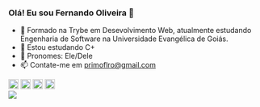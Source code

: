 ### Olá! Eu sou Fernando Oliveira 👋

- 👋 Formado na Trybe em Desevolvimento Web, atualmente estudando Engenharia de Software na Universidade Evangélica de Goiás.
- 👀 Estou estudando C+
- 🌱 Pronomes: Ele/Dele
- 📫 Contate-me em primoflro@gmail.com

<div>
  <img height = "20em" src="https://cdn.jsdelivr.net/gh/devicons/devicon/icons/html5/html5-original.svg" />
  <img height = "20em" src="https://cdn.jsdelivr.net/gh/devicons/devicon/icons/javascript/javascript-original.svg" />
  <img height = "20em" src="https://cdn.jsdelivr.net/gh/devicons/devicon/icons/css3/css3-original.svg" />
  <img height = "20em" src="https://cdn.jsdelivr.net/gh/devicons/devicon/icons/linux/linux-original.svg" />
</div>
<div> 
<a href ="https://www.linkedin.com/in/fernando1806/" target = "_blank"><img src = "https://img.shields.io/badge/LinkedIn-0077B5?style=for-the-badge&logo=linkedin&logoColor=white" target = "_blank"/></a>

</div>

